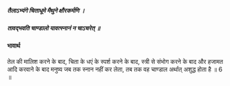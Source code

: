 ##### तैलाऽभ्यंगे चिताधूमे मैथुने क्षौरकर्मणि ।
##### तावद्भवति चाण्डालो यावत्स्नानं न चाऽचरेत् ॥

#### भावार्थ

तेल की मालिश करने के बाद, चिता के धएं के स्पर्श करने के बाद, स्त्री से संभोग करने के बाद और हजामत आदि करवाने के बाद मनुष्य जब तक स्नान नहीं कर लेता, तब तक वह चाण्डाल अर्थात् अशुद्ध होता है ॥ 6 ॥
